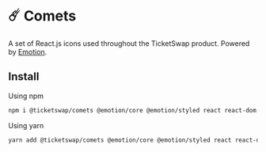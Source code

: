 # ☄️ Comets

A set of React.js icons used throughout the TicketSwap product. Powered by [Emotion](https://emotion.sh/docs/introduction).

## Install

Using npm

```bash
npm i @ticketswap/comets @emotion/core @emotion/styled react react-dom
```

Using yarn

```bash
yarn add @ticketswap/comets @emotion/core @emotion/styled react react-dom
```
